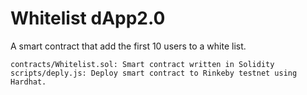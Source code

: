 # Whitelist dApp2.0

A smart contract that add the first 10 users to a white list.

	contracts/Whitelist.sol: Smart contract written in Solidity
	scripts/deply.js: Deploy smart contract to Rinkeby testnet using Hardhat.